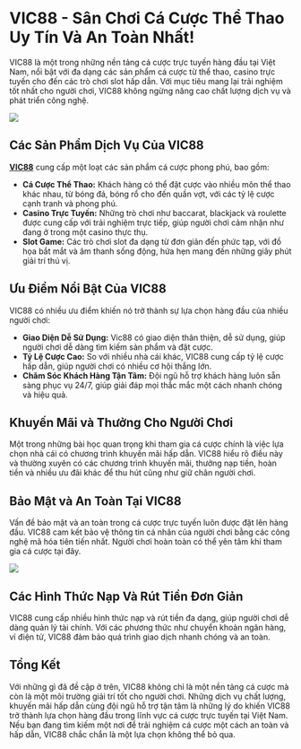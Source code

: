<h1>VIC88 - Sân Chơi Cá Cược Thể Thao Uy Tín Và An Toàn Nhất!</h1><p>VIC88 là một trong những nền tảng cá cược trực tuyến hàng đầu tại Việt Nam, nổi bật với đa dạng các sản phẩm cá cược từ thể thao, casino trực tuyến cho đến các trò chơi slot hấp dẫn. Với mục tiêu mang lại trải nghiệm tốt nhất cho người chơi, VIC88 không ngừng nâng cao chất lượng dịch vụ và phát triển công nghệ.</p>
<img src="https://vic88.com/images/logo/logo_vic88.png">
<h2>Các Sản Phẩm Dịch Vụ Của VIC88</h2><p><strong><a href="https://vic88.wiki/">VIC88</a></strong> cung cấp một loạt các sản phẩm cá cược phong phú, bao gồm:</p><ul><li><strong>Cá Cược Thể Thao:</strong> Khách hàng có thể đặt cược vào nhiều môn thể thao khác nhau, từ bóng đá, bóng rổ cho đến quần vợt, với các tỷ lệ cược cạnh tranh và phong phú.</li><li><strong>Casino Trực Tuyến:</strong> Những trò chơi như baccarat, blackjack và roulette được cung cấp với trải nghiệm trực tiếp, giúp người chơi cảm nhận như đang ở trong một casino thực thụ.</li><li><strong>Slot Game:</strong> Các trò chơi slot đa dạng từ đơn giản đến phức tạp, với đồ họa bắt mắt và âm thanh sống động, hứa hẹn mang đến những giây phút giải trí thú vị.</li></ul>
<h2>Ưu Điểm Nổi Bật Của VIC88</h2><p>VIC88 có nhiều ưu điểm khiến nó trở thành sự lựa chọn hàng đầu của nhiều người chơi:</p><ul><li><strong>Giao Diện Dễ Sử Dụng:</strong> Vic88 có giao diện thân thiện, dễ sử dụng, giúp người chơi dễ dàng tìm kiếm sản phẩm và đặt cược.</li><li><strong>Tỷ Lệ Cược Cao:</strong> So với nhiều nhà cái khác, VIC88 cung cấp tỷ lệ cược hấp dẫn, giúp người chơi có nhiều cơ hội thắng lớn.</li><li><strong>Chăm Sóc Khách Hàng Tận Tâm:</strong> Đội ngũ hỗ trợ khách hàng luôn sẵn sàng phục vụ 24/7, giúp giải đáp mọi thắc mắc một cách nhanh chóng và hiệu quả.</li></ul>
<h2>Khuyến Mãi và Thưởng Cho Người Chơi</h2><p>Một trong những bài học quan trọng khi tham gia cá cược chính là việc lựa chọn nhà cái có chương trình khuyến mãi hấp dẫn. VIC88 hiểu rõ điều này và thường xuyên có các chương trình khuyến mãi, thưởng nạp tiền, hoàn tiền và nhiều ưu đãi khác để thu hút cũng như giữ chân người chơi.</p>
<h2>Bảo Mật và An Toàn Tại VIC88</h2><p>Vấn đề bảo mật và an toàn trong cá cược trực tuyến luôn được đặt lên hàng đầu. VIC88 cam kết bảo vệ thông tin cá nhân của người chơi bằng các công nghệ mã hóa tiên tiến nhất. Người chơi hoàn toàn có thể yên tâm khi tham gia cá cược tại đây.</p>
<img src="https://drive.google.com/file/d/1vXaTeXz2yZlMaMHQ_YpG-AMk0KlP5RdK/view?usp=drive_link">
<h2>Các Hình Thức Nạp Và Rút Tiền Đơn Giản</h2><p>VIC88 cung cấp nhiều hình thức nạp và rút tiền đa dạng, giúp người chơi dễ dàng quản lý tài chính. Với các phương thức như chuyển khoản ngân hàng, ví điện tử, VIC88 đảm bảo quá trình giao dịch nhanh chóng và an toàn.</p>
<h2>Tổng Kết</h2><p>Với những gì đã đề cập ở trên, VIC88 không chỉ là một nền tảng cá cược mà còn là một môi trường giải trí tốt cho người chơi. Những dịch vụ chất lượng, khuyến mãi hấp dẫn cùng đội ngũ hỗ trợ tận tâm là những lý do khiến VIC88 trở thành lựa chọn hàng đầu trong lĩnh vực cá cược trực tuyến tại Việt Nam. Nếu bạn đang tìm kiếm một nơi để trải nghiệm cá cược một cách an toàn và hấp dẫn, VIC88 chắc chắn là một lựa chọn không thể bỏ qua.</p>
